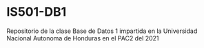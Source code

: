 # IS501-DB1
Repositorio de la clase Base de Datos 1 impartida en la Universidad Nacional Autonoma de Honduras en el PAC2 del 2021
